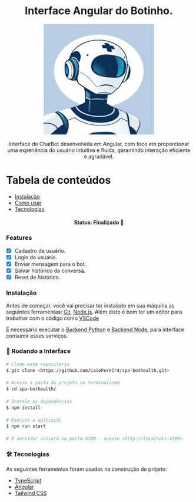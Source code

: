 <h1 align="center">Interface Angular do Botinho.</h1>
<p align="center">
  <img src="src/assets/bot_image.png" alt="Imagem do Botinho" width="300" height="300"/>
</p>

<p align="center">Interface de ChatBot desenvolvida em Angular, com foco em proporcionar uma experiência do usuário intuitiva e fluida, garantindo interação eficiente e agradável.</p>

Tabela de conteúdos
=================
<!--ts-->
   * [Instalação](#instalacao)  <!-- Link correto para seção de instalação -->
   * [Como usar](#como-usar)
   * [Tecnologias](#tecnologias)
<!--te-->

<h4 align="center"> 
	 Status: Finalizado  🚀 
</h4>

### Features

- [x] Cadastro de usuário.
- [x] Login do usuário.
- [x] Enviar mensagem para o bot.
- [x] Salvar histórico da conversa.
- [x] Reset de histórico.

<a id="instalacao"></a>
### Instalação
Antes de começar, você vai precisar ter instalado em sua máquina as seguintes ferramentas:
[Git](https://git-scm.com), [Node.js](https://nodejs.org/en/). 
Além disto é bom ter um editor para trabalhar com o código como [VSCode](https://code.visualstudio.com/)

É necessário executar o [Backend Python](https://github.com/CaioPereir4/openai-bothealth) e [Backend Node](https://github.com/CaioPereir4/backend-bothealth), para interface consumir esses serviços.

<a id="como-usar"></a>
### 🎲 Rodando a Interface

```bash
# Clone este repositório
$ git clone <https://github.com/CaioPereir4/spa-bothealth.git>

# Acesse a pasta do projeto no terminal/cmd
$ cd spa-bothealth/

# Instale as dependências
$ npm install

# Execute a aplicação
$ npm run start

# O servidor inciará na porta:4200 - acesse <http://localhost:4200>
```
<a id="tecnologias"></a>
### 🛠 Tecnologias
As seguintes ferramentas foram usadas na construção do projeto:

- [TypeScript](https://www.typescriptlang.org/)
- [Angular](https://v17.angular.io/guide/what-is-angular)
- [Tailwind CSS](https://tailwindcss.com/docs/guides/angular)
